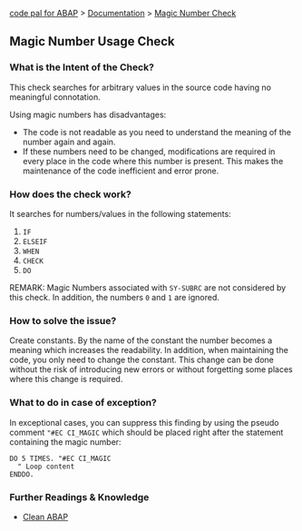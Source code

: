 [code pal for ABAP](../../README.md) > [Documentation](../check_documentation.md) > [Magic Number Check](magic-number.md)

## Magic Number Usage Check

### What is the Intent of the Check?

This check searches for arbitrary values in the source code having no meaningful connotation.

Using magic numbers has disadvantages:

* The code is not readable as you need to understand the meaning of the number again and again.
* If these numbers need to be changed, modifications are required in every place in the code where this number is present. This makes the maintenance of the code inefficient and error prone.

### How does the check work?

It searches for numbers/values in the following statements:

1. `IF`
2. `ELSEIF`
3. `WHEN`
4. `CHECK`
5. `DO`

REMARK: Magic Numbers associated with `SY-SUBRC` are not considered by this check. In addition, the numbers `0` and `1` are ignored.

### How to solve the issue?

Create constants. By the name of the constant the number becomes a meaning which increases the readability. In addition, when maintaining the code, you only need to change the constant. This change can be done without the risk of introducing new errors or without forgetting some places where this change is required.

### What to do in case of exception?

In exceptional cases, you can suppress this finding by using the pseudo comment `"#EC CI_MAGIC` which should be placed right after the statement containing the magic number:

```abap
DO 5 TIMES. "#EC CI_MAGIC
  " Loop content
ENDDO.
```

### Further Readings & Knowledge

* [Clean ABAP](https://github.com/SAP/styleguides/blob/main/clean-abap/CleanABAP.md#use-constants-instead-of-magic-numbers)
